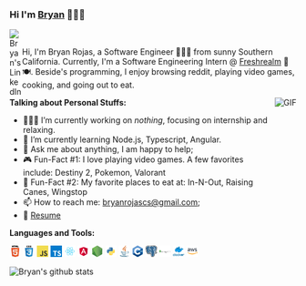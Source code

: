 ### Hi I'm [Bryan](https://bryanrojas.net) 👋🏽😄 

<a href="https://www.linkedin.com/in/bryrojas/">
<img align="left" alt="Bryan's LinkedIn" width="22px" src="https://cdn.jsdelivr.net/npm/simple-icons@v3/icons/linkedin.svg" />
</a>

<br />

Hi, I'm Bryan Rojas, a Software Engineer 👨🏽‍💻 from sunny Southern California. Currently, I'm a Software Engineering Intern @ [Freshrealm](https://freshrealm.com/) 🥘🍽️. Beside's programming, I enjoy browsing reddit, playing video games, cooking, and going out to eat.

  <img align="right" height="250" alt="GIF" src="https://media.giphy.com/media/lM86pZcDxfx5e/giphy.gif" />
  
**Talking about Personal Stuffs:**

- 👨🏽‍💻 I’m currently working on *nothing*, focusing on internship and relaxing.
- 🤔 I’m currently learning Node.js, Typescript, Angular.
- 💬 Ask me about anything, I am happy to help;
- 🎮 Fun-Fact #1: I love playing video games. A few favorites include: Destiny 2, Pokemon, Valorant
- 🥡 Fun-Fact #2: My favorite places to eat at: In-N-Out, Raising Canes, Wingstop
- 📫 How to reach me: bryanrojascs@gmail.com;
- 📝 [Resume](https://bryanrojas.net/static/media/Bryan%20Rojas%20-%20Resume%20-%20April%202020.5d37a48c.pdf)

**Languages and Tools:**  

<code><img height="20" src="https://raw.githubusercontent.com/github/explore/80688e429a7d4ef2fca1e82350fe8e3517d3494d/topics/html/html.png"></code>
<code><img height="20" src="https://raw.githubusercontent.com/github/explore/80688e429a7d4ef2fca1e82350fe8e3517d3494d/topics/css/css.png"></code>
<code><img height="20" src="https://raw.githubusercontent.com/github/explore/80688e429a7d4ef2fca1e82350fe8e3517d3494d/topics/javascript/javascript.png"></code>
<code><img height="20" src="https://raw.githubusercontent.com/github/explore/80688e429a7d4ef2fca1e82350fe8e3517d3494d/topics/typescript/typescript.png"></code>
<code><img height="20" src="https://raw.githubusercontent.com/github/explore/80688e429a7d4ef2fca1e82350fe8e3517d3494d/topics/react/react.png"></code>
<code><img height="20" src="https://raw.githubusercontent.com/github/explore/80688e429a7d4ef2fca1e82350fe8e3517d3494d/topics/angular/angular.png"></code>
<code><img height="20" src="https://raw.githubusercontent.com/github/explore/80688e429a7d4ef2fca1e82350fe8e3517d3494d/topics/nodejs/nodejs.png"></code>
<code><img height="20" src="https://raw.githubusercontent.com/github/explore/80688e429a7d4ef2fca1e82350fe8e3517d3494d/topics/python/python.png"></code>
<code><img height="20" src="https://raw.githubusercontent.com/github/explore/80688e429a7d4ef2fca1e82350fe8e3517d3494d/topics/java/java.png"></code>
<code><img height="20" src="https://raw.githubusercontent.com/github/explore/80688e429a7d4ef2fca1e82350fe8e3517d3494d/topics/cpp/cpp.png"></code>
<code><img height="20" src="https://raw.githubusercontent.com/github/explore/80688e429a7d4ef2fca1e82350fe8e3517d3494d/topics/postgresql/postgresql.png"></code>
<code><img height="20" src="https://raw.githubusercontent.com/github/explore/80688e429a7d4ef2fca1e82350fe8e3517d3494d/topics/mongodb/mongodb.png"></code>
<code><img height="20" src="https://raw.githubusercontent.com/github/explore/80688e429a7d4ef2fca1e82350fe8e3517d3494d/topics/docker/docker.png"></code>
<code><img height="20" src="https://raw.githubusercontent.com/github/explore/80688e429a7d4ef2fca1e82350fe8e3517d3494d/topics/aws/aws.png"></code>



![Bryan's github stats](https://github-readme-stats.vercel.app/api?username=bryan-rojas&show_icons=true&hide_border=true)


